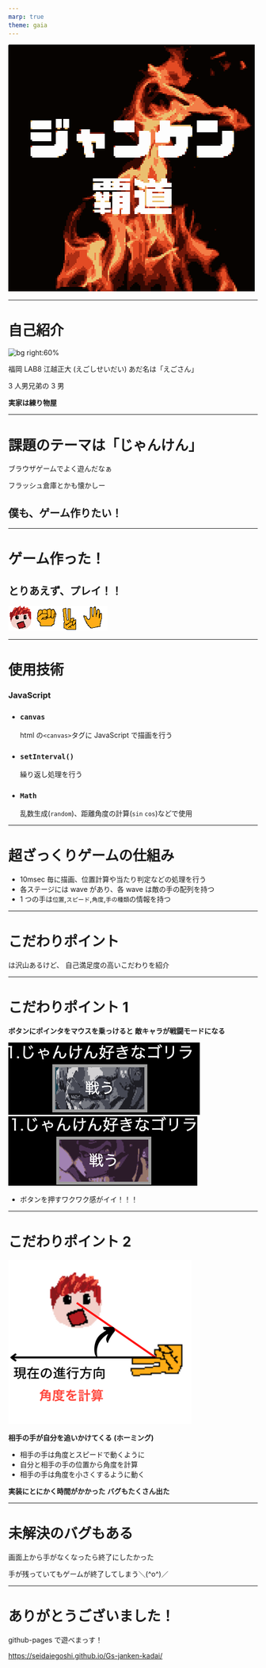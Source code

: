 ```yaml
---
marp: true
theme: gaia
---
```


<!-- _backgroundColor: black
_color: white
-->

![bg contain ](img/title.png)

---

# 自己紹介

![bg right:60%](img/2022-11-13-10-55-45.png)

福岡 LAB8
江越正大
(えごしせいだい)
あだ名は「えごさん」

3 人男兄弟の 3 男

**実家は練り物屋**

---

# 課題のテーマは「じゃんけん」

ブラウザゲームでよく遊んだなぁ

フラッシュ倉庫とかも懐かしー

## 僕も、ゲーム作りたい！

---

# ゲーム作った！

## とりあえず、プレイ！！

![width:100](img/me.png)![width:100](img/gu.png)![width:100](img/cho.png)![width:100](img/par.png)

---

# 使用技術

### JavaScript

- ### `canvas`

  html の`<canvas>`タグに JavaScript で描画を行う

- ### `setInterval()`

  繰り返し処理を行う

- ### `Math`
  乱数生成(`random`)、距離角度の計算(`sin` `cos`)などで使用

---

# 超ざっくりゲームの仕組み

- 10msec 毎に描画、位置計算や当たり判定などの処理を行う
- 各ステージには wave があり、各 wave は敵の手の配列を持つ
- 1 つの手は`位置`,`スピード`,`角度`,`手の種類`の情報を持つ

---

# こだわりポイント

は沢山あるけど、
自己満足度の高いこだわりを紹介

---

# こだわりポイント 1

**ボタンにポインタをマウスを乗っけると**
**敵キャラが戦闘モードになる**

![bg right:30%  100% vertical](img/2022-11-12-19-37-18.png)
![bg right 100%](img/2022-11-12-19-38-18.png)

- ボタンを押すワクワク感がイイ！！！

---

# こだわりポイント 2

![bg right:32% 100%](img/2022-11-12-23-08-07.png)

**相手の手が自分を追いかけてくる**
**(ホーミング)**

- 相手の手は角度とスピードで動くように
- 自分と相手の手の位置から角度を計算
- 相手の手は角度を小さくするように動く

**実装にとにかく時間がかかった**
**バグもたくさん出た**

---

# 未解決のバグもある

画面上から手がなくなったら終了にしたかった

手が残っていてもゲームが終了してしまう＼(^o^)／

---

# ありがとうございました！

github-pages で遊べまっす！

https://seidaiegoshi.github.io/Gs-janken-kadai/
